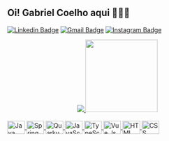 ## Oi! Gabriel Coelho aqui 👋👨‍💻
[![Linkedin Badge](https://img.shields.io/badge/-linkedin-blue?style=for-the-badge&logo=Linkedin&logoColor=white&link=https://www.linkedin.com/in/gabrielcoelhox/)](https://www.linkedin.com/in/gabrielcoelhox/) 
[![Gmail Badge](https://img.shields.io/badge/-Gmail-c14438?style=for-the-badge&logo=Gmail&logoColor=white&link=mailto:gabriel.coelhox@gmail.com)](mailto:gabriel.coelhox@gmail.com)
[![Instagram Badge](https://img.shields.io/badge/Instagram-E4405F?style=for-the-badge&logo=instagram&logoColor=white&link=https://www.instagram.com/gabrielcoelhox/)](https://www.instagram.com/gabrielcoelhox/)

<div align="center">
  <a href="https://github.com/gabrielcoelhox">
<img src="https://github-readme-stats.vercel.app/api/top-langs/?username=gabrielcoelhox&layout=compact&theme=react"/>
<img height="165em" src="https://github-readme-stats.vercel.app/api?username=gabrielcoelhox&show_icons=true&theme=react&include_all_commits=true&count_private=true"/>
</div>

<div style="display: inline_block"><br>
  <img align="center" alt="Java" height="30" width="40" src="https://cdn.jsdelivr.net/gh/devicons/devicon/icons/java/java-original.svg">
  <img align="center" alt="Spring" height="30" width="40" src="https://cdn.jsdelivr.net/gh/devicons/devicon/icons/spring/spring-original.svg">
  <img align="center" alt="Quarkus" height="30" width="40" src="https://cdn.jsdelivr.net/npm/simple-icons@7.8.0/icons/quarkus.svg">
  <img align="center" alt="JavaScript" height="30" width="40" src="https://cdn.jsdelivr.net/gh/devicons/devicon/icons/javascript/javascript-original.svg">
  <img align="center" alt="TypeScript" height="30" width="40" src="https://cdn.jsdelivr.net/gh/devicons/devicon/icons/typescript/typescript-original.svg">
  <img align="center" alt="Vue.Js" height="30" width="40" src="https://cdn.jsdelivr.net/npm/simple-icons@7.8.0/icons/vuedotjs.svg">
  <img align="center" alt="HTML" height="30" width="40" src="https://cdn.jsdelivr.net/gh/devicons/devicon/icons/html5/html5-original.svg">
  <img align="center" alt="CSS" height="30" width="40" src="https://cdn.jsdelivr.net/gh/devicons/devicon/icons/css3/css3-original.svg">
</div>

##

[instagram]: https://instagram.com/gabrielcoelhox
[linkedin]: https://linkedin.com/in/gabrielcoelhox
